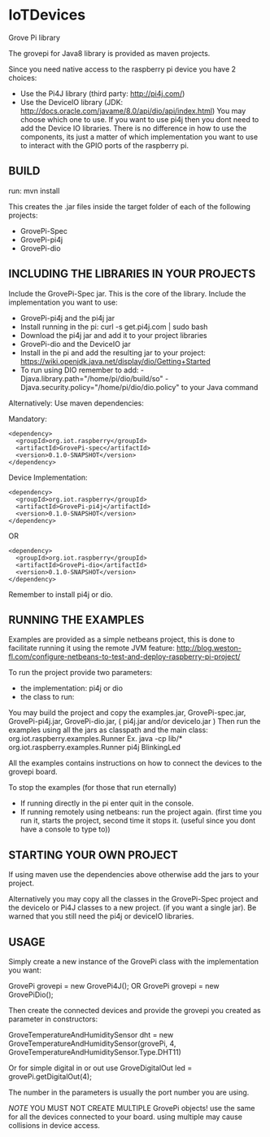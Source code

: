 # IoTDevices
Grove Pi library

The grovepi for Java8 library is provided as maven projects.

Since you need native access to the raspberry pi device you have 2 choices:
- Use the Pi4J library (third party: http://pi4j.com/)
- Use the DeviceIO library (JDK: http://docs.oracle.com/javame/8.0/api/dio/api/index.html)
You may choose which one to use. If you want to use pi4j then you dont need to add the Device IO libraries. There is no difference in how to use the components, its just a matter of which implementation you want to use to interact with the GPIO ports of the raspberry pi.


## BUILD
run:
mvn install

This creates the .jar files inside the target folder of each of the following projects:
- GrovePi-Spec
- GrovePi-pi4j
- GrovePi-dio

## INCLUDING THE LIBRARIES IN YOUR PROJECTS

Include the GrovePi-Spec jar. This is the core of the library.
Include the implementation you want to use:
- GrovePi-pi4j and the pi4j jar 
 - Install running in the pi: curl -s get.pi4j.com | sudo bash
 - Download the pi4j jar and add it to your project libraries
- GrovePi-dio and the DeviceIO jar
 - Install in the pi and add the resulting jar to your project: https://wiki.openjdk.java.net/display/dio/Getting+Started
 - To run using DIO remember to add: -Djava.library.path="/home/pi/dio/build/so" -Djava.security.policy="/home/pi/dio/dio.policy" to your Java command

Alternatively: Use maven dependencies:

Mandatory:

    <dependency>
      <groupId>org.iot.raspberry</groupId>
      <artifactId>GrovePi-spec</artifactId>
      <version>0.1.0-SNAPSHOT</version>
    </dependency>

Device Implementation:

    <dependency>
      <groupId>org.iot.raspberry</groupId>
      <artifactId>GrovePi-pi4j</artifactId>
      <version>0.1.0-SNAPSHOT</version>
    </dependency>

OR

    <dependency>
      <groupId>org.iot.raspberry</groupId>
      <artifactId>GrovePi-dio</artifactId>
      <version>0.1.0-SNAPSHOT</version>
    </dependency>

Remember to install pi4j or dio.

## RUNNING THE EXAMPLES

Examples are provided as a simple netbeans project, this is done to facilitate running it using the remote JVM feature: http://blog.weston-fl.com/configure-netbeans-to-test-and-deploy-raspberry-pi-project/

To run the project provide two parameters:
- the implementation: pi4j or dio
- the class to run: 

You may build the project and copy the examples.jar, GrovePi-spec.jar, GrovePi-pi4j.jar, GrovePi-dio.jar, ( pi4j.jar and/or deviceIo.jar )
Then run the examples using all the jars as classpath and the main class: org.iot.raspberry.examples.Runner
Ex. java -cp lib/* org.iot.raspberry.examples.Runner pi4j BlinkingLed

All the examples contains instructions on how to connect the devices to the grovepi board.

To stop the examples (for those that run eternally)
- If running directly in the pi enter quit in the console.
- If running remotely using netbeans: run the project again. (first time you run it, starts the project, second time it stops it. (useful since you dont have a console to type to))

## STARTING YOUR OWN PROJECT

If using maven use the dependencies above otherwise add the jars to your project.

Alternatively you may copy all the classes in the GrovePi-Spec project and the deviceIo or Pi4J classes to a new project. (if you want a single jar). Be warned that you still need the pi4j or deviceIO libraries.

## USAGE

Simply create a new instance of the GrovePi class with the implementation you want:

GrovePi grovepi = new GrovePi4J();
OR
GrovePi grovepi = new GrovePiDio();

Then create the connected devices and provide the grovepi you created as parameter in constructors:

GroveTemperatureAndHumiditySensor dht = new GroveTemperatureAndHumiditySensor(grovePi, 4, GroveTemperatureAndHumiditySensor.Type.DHT11)

Or for simple digital in or out use
GroveDigitalOut led = grovePi.getDigitalOut(4);

The number in the parameters is usually the port number you are using.

*NOTE* YOU MUST NOT CREATE MULTIPLE GrovePi objects! use the same for all the devices connected to your board. using multiple may cause collisions in device access.
